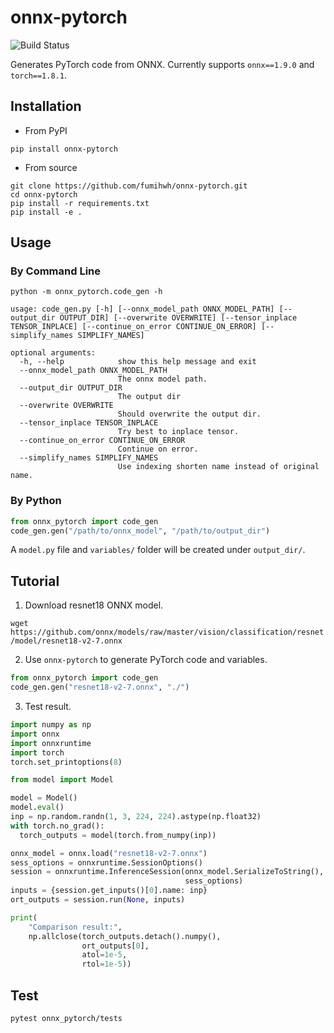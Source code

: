 # onnx-pytorch


![Build Status](https://github.com/fumihwh/onnx-pytorch/actions/workflows/main.yml/badge.svg?branch=main)


Generates PyTorch code from ONNX.
Currently supports `onnx==1.9.0` and `torch==1.8.1`.

## Installation

- From PyPI
```
pip install onnx-pytorch
```

- From source
```
git clone https://github.com/fumihwh/onnx-pytorch.git
cd onnx-pytorch
pip install -r requirements.txt
pip install -e .
```


## Usage
### By Command Line
```
python -m onnx_pytorch.code_gen -h

usage: code_gen.py [-h] [--onnx_model_path ONNX_MODEL_PATH] [--output_dir OUTPUT_DIR] [--overwrite OVERWRITE] [--tensor_inplace TENSOR_INPLACE] [--continue_on_error CONTINUE_ON_ERROR] [--simplify_names SIMPLIFY_NAMES]

optional arguments:
  -h, --help            show this help message and exit
  --onnx_model_path ONNX_MODEL_PATH
                        The onnx model path.
  --output_dir OUTPUT_DIR
                        The output dir
  --overwrite OVERWRITE
                        Should overwrite the output dir.
  --tensor_inplace TENSOR_INPLACE
                        Try best to inplace tensor.
  --continue_on_error CONTINUE_ON_ERROR
                        Continue on error.
  --simplify_names SIMPLIFY_NAMES
                        Use indexing shorten name instead of original name.
```

### By Python
```python
from onnx_pytorch import code_gen
code_gen.gen("/path/to/onnx_model", "/path/to/output_dir")
```

A `model.py` file and `variables/` folder will be created under `output_dir/`.

## Tutorial
1. Download resnet18 ONNX model.

```wget https://github.com/onnx/models/raw/master/vision/classification/resnet/model/resnet18-v2-7.onnx```

2. Use `onnx-pytorch` to generate PyTorch code and variables.
```python
from onnx_pytorch import code_gen
code_gen.gen("resnet18-v2-7.onnx", "./")
```

3. Test result.
```python
import numpy as np
import onnx
import onnxruntime
import torch
torch.set_printoptions(8)

from model import Model

model = Model()
model.eval()
inp = np.random.randn(1, 3, 224, 224).astype(np.float32)
with torch.no_grad():
  torch_outputs = model(torch.from_numpy(inp))

onnx_model = onnx.load("resnet18-v2-7.onnx")
sess_options = onnxruntime.SessionOptions()
session = onnxruntime.InferenceSession(onnx_model.SerializeToString(),
                                       sess_options)
inputs = {session.get_inputs()[0].name: inp}
ort_outputs = session.run(None, inputs)

print(
    "Comparison result:",
    np.allclose(torch_outputs.detach().numpy(),
                ort_outputs[0],
                atol=1e-5,
                rtol=1e-5))
```

## Test
```bash
pytest onnx_pytorch/tests
```
